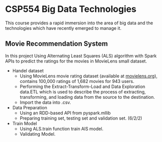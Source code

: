 # CSP554 Big Data Technologies

This course provides a rapid immersion into the area of big data and the technologies which have recently emerged to manage it.

## Movie Recommendation System
In this project Using Alternating Least Squares (ALS) algorithm with Spark APIs to predict the ratings for the movies in MovieLens small dataset.

* Handel dataset
	* Using MovieLens movie rating dataset (available at [movielens.org](https://movielens.org/)), contains 100,000 ratings of 1,682 movies for 943 users.
	* Performing the Extract-Transform-Load and Data Exploration data.ETL which is used to describe the process of extracting, transforming, and loading data from the source to the destination.
	* Import the data into .csv.
* Data Preparation
	* Using an RDD-based API from pyspark.mllib
	* Preparing training set, testing set and validation set. (6/2/2)
* Train Model
	* Using ALS.train function train AlS model.
	* Validating Model.